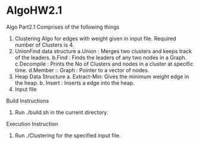 AlgoHW2.1
=========

Algo Part2.1
Comprises of the following things
1. Clustering Algo for edges with weight given in input file. Required number of Clusters is 4.
2. UnionFind data structure
  a.Union : Merges two clusters and keeps track of the leaders.
  b.Find  : Finds the leaders of any two nodes in a Graph.
  c.Decompile : Prints the No of Clusters and nodes in a cluster at specific time.
  d.Member :: Graph : Pointer to a vector of nodes.
3. Heap Data Structure
  a. Extract-Min: Gives the minimum weight edge in the heap.
  b. Insert     : Inserts a edge into the heap.
4. Input file


Build Instructions
1. Run ./build.sh in the current directory.

Execution Instruction
1. Run ./Clustering for the specified input file.
